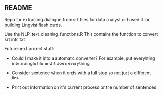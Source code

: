 ## README

Repo for extracting dialogue from srt files for data analyst or I used it for building Lingvist flash cards.

Use the NLP_text_cleaning_functions.R
This contains the function to convert srt into txt




Future next project stuff:
- Could I make it into a automatic converter? For example, put everyhting into a single file and it does everything

- Consider sentence when it ends with a full stop so not just a different line.

- Print out information on it's current process or the number of sentences
